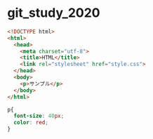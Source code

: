 # git_study_2020

```html
<!DOCTYPE html>
<html>
  <head>
    <meta charset="utf-8">
    <title>HTML</title>
    <link rel="stylesheet" href="style.css">
  </head>
  <body>
    <p>サンプル</p>
  </body>
</html>
```

```css
p{
  font-size: 40px;
  color: red;
}
```
